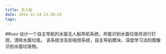 ```yaml
---
title: 无人船
date: 2014-12-24 23:30:23
tags:
---
```


##usv
设计一个自主导航的水面无人船导航系统，并能识别水面垃圾并进行打捞，清除水面垃圾。
该系统涉及到电控系统，自主导航模块，深度学习法的图像识别水面垃圾物。
